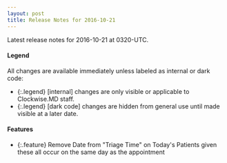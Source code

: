 ```yaml
---
layout: post
title: Release Notes for 2016-10-21
---
```


Latest release notes for 2016-10-21 at 0320-UTC.

<div class='legend' markdown='1'>

#### Legend

All changes are available immediately unless labeled as internal or dark code:

- {:.legend} [internal] changes are only visible or applicable to Clockwise.MD staff.
- {:.legend} [dark code] changes are hidden from general use until made visible at a later date.

</div>

<div class='features' markdown='1'>

#### Features

- {:.feature} Remove Date from "Triage Time" on Today's Patients given these all occur on the same day as the appointment

</div>

